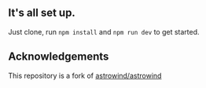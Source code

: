 ## It's all set up.

Just clone, run `npm install` and `npm run dev` to get started.

## Acknowledgements

This repository is a fork of [astrowind/astrowind](https://github.com/onwidget/astrowind)
